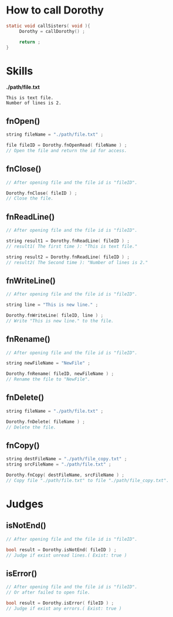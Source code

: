 # How to call Dorothy
```c
static void callSisters( void ){
     Dorothy = callDorothy() ;

     return ;
}
```

# Skills
**./path/file.txt**
```
This is text file.
Number of lines is 2.
```

## fnOpen()
```c
string fileName = "./path/file.txt" ;

file fileID = Dorothy.fnOpenRead( fileName ) ;
// Open the file and return the id for access.
```

## fnClose()
```c
// After opening file and the file id is "fileID".

Dorothy.fnClose( fileID ) ;
// Close the file.
```

## fnReadLine()
```c
// After opening file and the file id is "fileID".

string result1 = Dorothy.fnReadLine( fileID ) ;
// result1( The first time ): "This is text file."

string result2 = Dorothy.fnReadLine( fileID ) ;
// result2( The Second time ): "Number of lines is 2."
```

## fnWriteLine()
```c
// After opening file and the file id is "fileID".

string line = "This is new line." ;

Dorothy.fnWriteLine( fileID, line ) ;
// Write "This is new line." to the file.
```

## fnRename()
```c
// After opening file and the file id is "fileID".

string newFileName = "NewFile" ;

Dorothy.fnRename( fileID, newFileName ) ;
// Rename the file to "NewFile".
```

## fnDelete()
```c
string fileName = "./path/file.txt" ;

Dorothy.fnDelete( fileName ) ;
// Delete the file.
```

## fnCopy()
```c
string destFileName = "./path/file_copy.txt" ;
string srcFileName = "./path/file.txt" ;

Dorothy.fnCopy( destFileName, srcFileName ) ;
// Copy file "./path/file.txt" to file "./path/file_copy.txt".
```

# Judges
## isNotEnd()
```c
// After opening file and the file id is "fileID".

bool result = Dorothy.isNotEnd( fileID ) ;
// Judge if exist unread lines.( Exist: true )
```

## isError()
```c
// After opening file and the file id is "fileID".
// Or after failed to open file.

bool result = Dorothy.isError( fileID ) ;
// Judge if exist any errors.( Exist: true )
```
